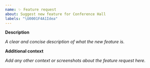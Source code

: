 ```yaml
---
name: ✨ Feature request
about: Suggest new feature for Conference Hall
labels: "\U0001F4A1Idea"
---
```


**Description**

_A clear and concise description of what the new feature is._

**Additional context**

_Add any other context or screenshots about the feature request here._
